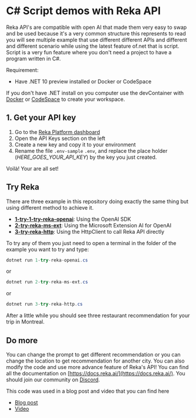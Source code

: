 # C# Script demos with Reka API

Reka API's are compatible with open AI that made them very easy to swap and be used because it's a very common structure this represents to read you will see multiple example that use different different APIs and different and different scenario while using the latest feature of.net that is script. Script is a very fun feature where you don't need a project to have a program written in C#.

Requirement:

- Have .NET 10 preview installed or Docker or CodeSpace

If you don't have .NET install on you computer use the devContainer with [Docker](https://code.visualstudio.com/docs/devcontainers/tutorial) or [CodeSpace](https://docs.github.com/en/codespaces/quickstart) to create your workspace.

## 1. Get your API key

1) Go to the [Reka Platform dashboard](https://link.reka.ai/free)
2) Open the API Keys section on the left
3) Create a new key and copy it to your environment
4) Rename the file `.env-sample` `.env`, and replace the place holder (*HERE_GOES_YOUR_API_KEY*) by the key you just created.

Voilà! Your are all set!

## Try Reka

There are three example in this repository doing exactly the same thing but using different method to achieve it.

- **[1-try-1-try-reka-openai](./1-try-reka-openai.cs)**: Using the OpenAI SDK
- **[2-try-reka-ms-ext](./2-try-reka-ms-ext.cs)**: Using the Microsoft Extension AI for OpenAI
- **[3-try-reka-http](./3-try-reka-http.cs)**: Using the HttpClient to call Reka API directly

To try any of them you just need to open a terminal in the folder of the example you want to try and type:

```csharp
dotnet run 1-try-reka-openai.cs
```

or

```csharp
dotnet run 2-try-reka-ms-ext.cs
```

or

```csharp
dotnet run 3-try-reka-http.cs
```

After a little while you should see three restaurant recommendation for your trip in Montreal.

## Do more

You can change the prompt to get different recommendation or you can change the location to get recommendation for another city. You can also modify the code and use more advance feature of Reka's API! You can find all the documentation on [https://docs.reka.ai/](https://docs.reka.ai/). You should join our community on [Discord](https://discord.com/invite/MTRJEBvH).

This code was used in a blog post and video that you can find here

- [Blog post](#)
- [Video](#)


